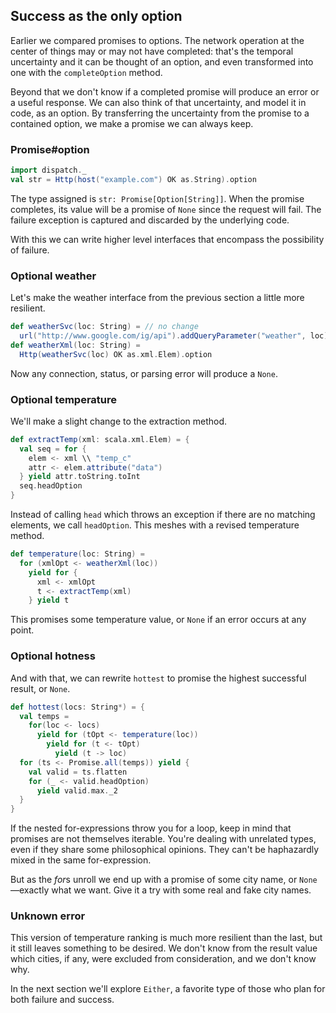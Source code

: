 Success as the only option
--------------------------

Earlier we compared promises to options. The network operation at the
center of things may or may not have completed: that's the temporal
uncertainty and it can be thought of an option, and even transformed
into one with the `completeOption` method.

Beyond that we don't know if a completed promise will produce an error
or a useful response. We can also think of that uncertainty, and model
it in code, as an option. By transferring the uncertainty from the
promise to a contained option, we make a promise we can always keep.

### Promise#option

```scala
import dispatch._
val str = Http(host("example.com") OK as.String).option
```

The type assigned is `str: Promise[Option[String]]`. When the promise
completes, its value will be a promise of `None` since the request
will fail. The failure exception is captured and discarded by the
underlying code.

With this we can write higher level interfaces that encompass the
possibility of failure.

### Optional weather

Let's make the weather interface from the previous section a little
more resilient.

```scala
def weatherSvc(loc: String) = // no change
  url("http://www.google.com/ig/api").addQueryParameter("weather", loc)
def weatherXml(loc: String) =
  Http(weatherSvc(loc) OK as.xml.Elem).option
```

Now any connection, status, or parsing error will produce a `None`.

### Optional temperature

We'll make a slight change to the extraction method.

```scala
def extractTemp(xml: scala.xml.Elem) = {
  val seq = for {
    elem <- xml \\ "temp_c"
    attr <- elem.attribute("data") 
  } yield attr.toString.toInt
  seq.headOption
}
```

Instead of calling `head` which throws an exception if there are no
matching elements, we call `headOption`. This meshes with a revised
temperature method.

```scala
def temperature(loc: String) =
  for (xmlOpt <- weatherXml(loc))
    yield for {
      xml <- xmlOpt
      t <- extractTemp(xml)
    } yield t
```

This promises some temperature value, or `None` if an error occurs at
any point.

### Optional hotness

And with that, we can rewrite `hottest` to promise the highest
successful result, or `None`.

```scala
def hottest(locs: String*) = {
  val temps =
    for(loc <- locs)
      yield for (tOpt <- temperature(loc))
        yield for (t <- tOpt)
          yield (t -> loc)
  for (ts <- Promise.all(temps)) yield {
    val valid = ts.flatten
    for (_ <- valid.headOption)
      yield valid.max._2
  }
}
```

If the nested for-expressions throw you for a loop, keep in mind that
promises are not themselves iterable. You're dealing with unrelated
types, even if they share some philosophical opinions. They can't be
haphazardly mixed in the same for-expression.

But as the *for*s unroll we end up with a promise of some city name,
or `None`—exactly what we want. Give it a try with some real and fake
city names.

### Unknown error

This version of temperature ranking is much more resilient than the
last, but it still leaves something to be desired. We don't know from
the result value which cities, if any, were excluded from
consideration, and we don't know why.

In the next section we'll explore `Either`, a favorite type of those
who plan for both failure and success.
